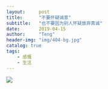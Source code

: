 ```yaml
---
layout:     post
title:      "不要怀疑诚意"
subtitle:   "也不要因为别人怀疑放弃真诚"
date:       2019-04-15
author:     "Teng"
header-img: "img/404-bg.jpg"
catalog: true
tags:
    - 感慨
    - 生活
---
```


![](http://images.tengblog.com/IMG_9597.JPG)
